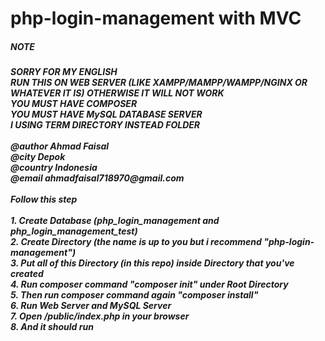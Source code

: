 <h1>php-login-management with MVC</h1>

<h5>NOTE<h5>
SORRY FOR MY ENGLISH<br>
RUN THIS ON WEB SERVER (LIKE XAMPP/MAMPP/WAMPP/NGINX OR WHATEVER IT IS) OTHERWISE IT WILL NOT WORK<br>
YOU MUST HAVE COMPOSER<br>
YOU MUST HAVE MySQL DATABASE SERVER<br>
I USING TERM DIRECTORY INSTEAD FOLDER<br>
<br>
@author Ahmad Faisal<br>
@city Depok<br>
@country Indonesia<br>
@email ahmadfaisal718970@gmail.com<br>
<br>
Follow this step<br>
<br>
1. Create Database (php_login_management and php_login_management_test)<br>
2. Create Directory (the name is up to you but i recommend "php-login-management")<br>
3. Put all of this Directory (in this repo) inside Directory that you've created<br>
4. Run composer command "composer init" under Root Directory<br>
5. Then run composer command again "composer install"<br>
6. Run Web Server and MySQL Server<br>
7. Open <directory You've Created>/public/index.php in your browser<br>
8. And it should run<br>
